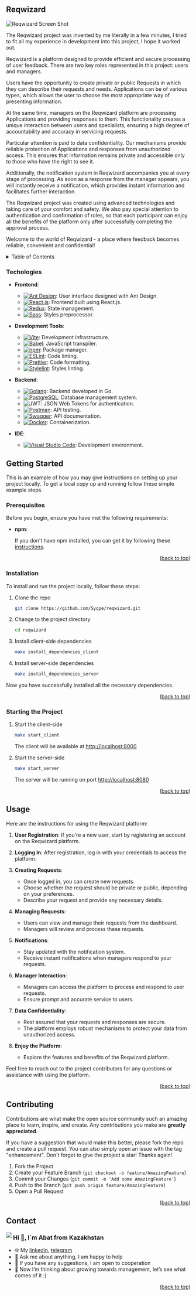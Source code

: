 <!-- ABOUT THE PROJECT -->

## Reqwizard

![Reqwizard Screen Shot][product-screenshot]

The Reqwizard project was invented by me literally in a few minutes, I tried to fit all my experience in development into this project, I hope it worked out.

Reqwizard is a platform designed to provide efficient and secure processing of user feedback. There are two key roles represented in this project: users and managers.

Users have the opportunity to create private or public Requests in which they can describe their requests and needs. Applications can be of various types, which allows the user to choose the most appropriate way of presenting information.

At the same time, managers on the Reqwizard platform are processing Applications and providing responses to them. This functionality creates a unique interaction between users and specialists, ensuring a high degree of accountability and accuracy in servicing requests.

Particular attention is paid to data confidentiality. Our mechanisms provide reliable protection of Applications and responses from unauthorized access. This ensures that information remains private and accessible only to those who have the right to see it.

Additionally, the notification system in Reqwizard accompanies you at every stage of processing. As soon as a response from the manager appears, you will instantly receive a notification, which provides instant information and facilitates further interaction.

The Reqwizard project was created using advanced technologies and taking care of your comfort and safety. We also pay special attention to authentication and confirmation of roles, so that each participant can enjoy all the benefits of the platform only after successfully completing the approval process.

Welcome to the world of Reqwizard - a place where feedback becomes reliable, convenient and confidential!

<!-- TABLE OF CONTENTS -->
<details>
  <summary>Table of Contents</summary>
  <ol>
    <li>
      <a href="#reqwizard">About The Project</a>
    </li>
    <li>
      <a href="#getting-started">Getting Started</a>
      <ul>
        <li><a href="#prerequisites">Prerequisites</a></li>
        <li><a href="#installation">Installation</a></li>
        <li><a href="#starting-the-project">Starting the Project</a></li>
      </ul>
    </li>
    <li><a href="#usage">Usage</a></li>
    <li><a href="#contributing">Contributing</a></li>
    <li><a href="#contact">Contact</a></li>
  </ol>
</details>

### Techologies

- **Frontend**:

  - [![Ant Design][Antd]][Antd-url]: User interface designed with Ant Design.
  - [![React.js][React.js]][React-url]: Frontend built using React.js.
  - [![Redux][Redux]][Redux-url]: State management.
  - [![Sass][Sass]][Sass-url]: Styles preprocessor.

- **Development Tools**:

  - [![Vite][Vite]][Vite-url]: Development infrastructure.
  - [![Babel][Babel]][Babel-url]: JavaScript transpiler.
  - [![npm][npm]][npm-url]: Package manager.
  - [![ESLint][ESLint]][Eslint-url]: Code linting.
  - [![Prettier][Prettier]][Prettier-url]: Code formatting.
  - [![Stylelint][Stylelint]][Stylelint-url]: Styles linting.

- **Backend**:

  - [![Golang][Golang]][Golang-url]: Backend developed in Go.
  - [![PostgreSQL][PostgresQL]][PostgresQL-url]: Database management system.
  - ![JWT][JWT]: JSON Web Tokens for authentication.
  - [![Postman][Postman]][Postman-url]: API testing.
  - [![Swagger][Swagger]][Swagger-url]: API documentation.
  - [![Docker][Docker]][Docker-url]: Containerization.

- **IDE**:
  - [![Visual Studio Code][VSCode]][VSCode-url]: Development environment.

<!-- GETTING STARTED -->

## Getting Started

This is an example of how you may give instructions on setting up your project locally.
To get a local copy up and running follow these simple example steps.

### Prerequisites

Before you begin, ensure you have met the following requirements:

- **npm**:

  If you don't have npm installed, you can get it by following these [instructions](https://www.npmjs.com/get-npm).

<p align="right">(<a href="#reqwizard">back to top</a>)</p>

### Installation

To install and run the project locally, follow these steps:

1. Clone the repo

   ```sh
   git clone https://github.com/Syqpe/reqwizard.git
   ```

2. Change to the project directory

   ```sh
   cd reqwizard
   ```

3. Install client-side dependencies

   ```sh
   make install_dependencies_client
   ```

4. Install server-side dependencies

   ```sh
   make install_dependencies_server
   ```

Now you have successfully installed all the necessary dependencies.

<p align="right">(<a href="#reqwizard">back to top</a>)</p>

### Starting the Project

1. Start the client-side

   ```sh
   make start_client
   ```

   The client will be available at <http://localhost:8000>

2. Start the server-side

   ```sh
   make start_server
   ```

   The server will be running on port <http://localhost:8080>

<p align="right">(<a href="#reqwizard">back to top</a>)</p>

<!-- USAGE -->

## Usage

Here are the instructions for using the Reqwizard platform:

1. **User Registration**: If you're a new user, start by registering an account on the Reqwizard platform.

2. **Logging In**: After registration, log in with your credentials to access the platform.

3. **Creating Requests**:

   - Once logged in, you can create new requests.
   - Choose whether the request should be private or public, depending on your preferences.
   - Describe your request and provide any necessary details.

4. **Managing Requests**:

   - Users can view and manage their requests from the dashboard.
   - Managers will review and process these requests.

5. **Notifications**:

   - Stay updated with the notification system.
   - Receive instant notifications when managers respond to your requests.

6. **Manager Interaction**:

   - Managers can access the platform to process and respond to user requests.
   - Ensure prompt and accurate service to users.

7. **Data Confidentiality**:

   - Rest assured that your requests and responses are secure.
   - The platform employs robust mechanisms to protect your data from unauthorized access.

8. **Enjoy the Platform**:
   - Explore the features and benefits of the Reqwizard platform.

Feel free to reach out to the project contributors for any questions or assistance with using the platform.

<p align="right">(<a href="#reqwizard">back to top</a>)</p>

<!-- CONTRIBUTING -->

## Contributing

Contributions are what make the open source community such an amazing place to learn, inspire, and create. Any contributions you make are **greatly appreciated**.

If you have a suggestion that would make this better, please fork the repo and create a pull request. You can also simply open an issue with the tag "enhancement".
Don't forget to give the project a star! Thanks again!

1. Fork the Project
2. Create your Feature Branch (`git checkout -b feature/AmazingFeature`)
3. Commit your Changes (`git commit -m 'Add some AmazingFeature'`)
4. Push to the Branch (`git push origin feature/AmazingFeature`)
5. Open a Pull Request

<p align="right">(<a href="#reqwizard">back to top</a>)</p>

<!-- CONTACT -->

## Contact

<img src='images/monkey_coding.gif' align='left'>

### Hi 👋, I`m Abat from Kazakhstan

- 🌐 My [linkedin](https://www.linkedin.com/in/akassymov/), [telegram](https://t.me/gggwws)
- 💬 Ask me about anything, I am happy to help
- 🌱 If you have any suggestions, I am open to cooperation
- 🔭 Now I’m thinking about growing towards management, let’s see what comes of it :)

<p align="right">(<a href="#reqwizard">back to top</a>)</p>

[product-screenshot]: images/main.png
[Antd]: https://img.shields.io/badge/Ant%20Design-1890FF?style=for-the-badge&logo=antdesign&logoColor=white
[Antd-url]: https://ant.design/
[React.js]: https://img.shields.io/badge/React-20232A?style=for-the-badge&logo=react&logoColor=61DAFB
[React-url]: https://reactjs.org/
[Redux]: https://img.shields.io/badge/Redux-593D88?style=for-the-badge&logo=redux&logoColor=white
[Redux-url]: https://redux.js.org/
[Sass]: https://img.shields.io/badge/Sass-CC6699?style=for-the-badge&logo=sass&logoColor=white
[Sass-url]: https://sass-lang.com/
[Vite]: https://img.shields.io/badge/Vite-B73BFE?style=for-the-badge&logo=vite&logoColor=FFD62E
[Vite-url]: https://vite-docs-ru.vercel.app/
[Babel]: https://img.shields.io/badge/Babel-F9DC3E?style=for-the-badge&logo=babel&logoColor=white
[Babel-url]: https://babeljs.io/
[npm]: https://img.shields.io/badge/npm-CB3837?style=for-the-badge&logo=npm&logoColor=white
[npm-url]: https://www.npmjs.com/
[Eslint]: https://img.shields.io/badge/eslint-3A33D1?style=for-the-badge&logo=eslint&logoColor=white
[Eslint-url]: https://eslint.org/
[Prettier]: https://img.shields.io/badge/prettier-1A2C34?style=for-the-badge&logo=prettier&logoColor=F7BA3E
[Prettier-url]: https://prettier.io/
[Stylelint]: https://img.shields.io/badge/stylelint-000?style=for-the-badge&logo=stylelint&logoColor=white
[Stylelint-url]: https://stylelint.io/
[Golang]: https://img.shields.io/badge/Go-00ADD8?style=for-the-badge&logo=go&logoColor=white
[Golang-url]: https://go.dev/
[PostgresQL]: https://img.shields.io/badge/PostgreSQL-316192?style=for-the-badge&logo=postgresql&logoColor=white
[PostgresQL-url]: https://www.postgresql.org/
[JWT]: https://img.shields.io/badge/JWT-000000?style=for-the-badge&logo=JSON%20web%20tokens&logoColor=white
[Postman]: https://img.shields.io/badge/Postman-FF6C37?style=for-the-badge&logo=Postman&logoColor=white
[Postman-url]: https://www.postman.com/
[Swagger]: https://img.shields.io/badge/Swagger-85EA2D?style=for-the-badge&logo=Swagger&logoColor=white
[Swagger-url]: https://swagger.io/
[Docker]: https://img.shields.io/badge/Docker-2CA5E0?style=for-the-badge&logo=docker&logoColor=white
[Docker-url]: https://www.docker.com/
[VSCode]: https://img.shields.io/badge/VSCode-0078D4?style=for-the-badge&logo=visual%20studio%20code&logoColor=white
[VSCode-url]: https://code.visualstudio.com/
